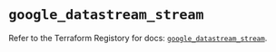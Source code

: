 # `google_datastream_stream`

Refer to the Terraform Registory for docs: [`google_datastream_stream`](https://registry.terraform.io/providers/hashicorp/google/5.7.0/docs/resources/datastream_stream).
